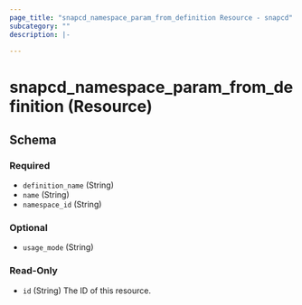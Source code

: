 ```yaml
---
page_title: "snapcd_namespace_param_from_definition Resource - snapcd"
subcategory: ""
description: |-
  
---
```


# snapcd_namespace_param_from_definition (Resource)






<!-- schema generated by tfplugindocs -->
## Schema

### Required

- `definition_name` (String)
- `name` (String)
- `namespace_id` (String)

### Optional

- `usage_mode` (String)

### Read-Only

- `id` (String) The ID of this resource.
